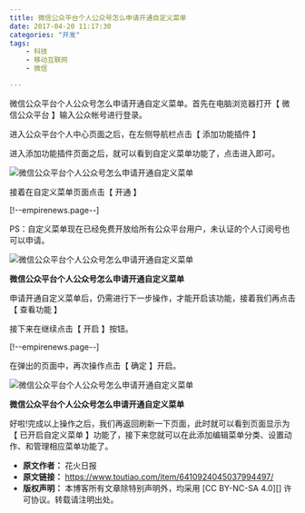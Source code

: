 ```yaml
---
title: 微信公众平台个人公众号怎么申请开通自定义菜单
date: 2017-04-20 11:17:30
categories: "开发"
tags:
	- 科技
	- 移动互联网
	- 微信

---
```


微信公众平台个人公众号怎么申请开通自定义菜单。首先在电脑浏览器打开【 微信公众平台 】输入公众帐号进行登录。

进入公众平台个人中心页面之后，在左侧导航栏点击【 添加功能插件 】

进入添加功能插件页面之后，就可以看到自定义菜单功能了，点击进入即可。

![微信公众平台个人公众号怎么申请开通自定义菜单][ZQAB-BQNA-M6NE.jpg]

接着在自定义菜单页面点击【 开通 】

\[!--empirenews.page--\]

PS：自定义菜单现在已经免费开放给所有公众平台用户，未认证的个人订阅号也可以申请。

![微信公众平台个人公众号怎么申请开通自定义菜单][3IYN-AF7V-YJQB.jpg]

**微信公众平台个人公众号怎么申请开通自定义菜单**

申请开通自定义菜单后，仍需进行下一步操作，才能开启该功能，接着我们再点击【 查看功能 】

接下来在继续点击【 开启 】按钮。

\[!--empirenews.page--\]

在弹出的页面中，再次操作点击【 确定 】开启。

![微信公众平台个人公众号怎么申请开通自定义菜单][IREM-N2A7-FVZB.jpg]

**微信公众平台个人公众号怎么申请开通自定义菜单**

好啦!完成以上操作之后，我们再返回刷新一下页面，此时就可以看到页面显示为【 已开启自定义菜单 】功能了，接下来您就可以在此添加编辑菜单分类、设置动作、和管理相应菜单功能了。


[ZQAB-BQNA-M6NE.jpg]: /pro/os/crawler/ZQAB-BQNA-M6NE.jpg
[3IYN-AF7V-YJQB.jpg]: /pro/os/crawler/3IYN-AF7V-YJQB.jpg
[IREM-N2A7-FVZB.jpg]: /pro/os/crawler/IREM-N2A7-FVZB.jpg
 *  **原文作者：** 花火日报
 *  **原文链接：** https://www.toutiao.com/item/6410924045037994497/
 *  **版权声明：** 本博客所有文章除特别声明外，均采用 [CC BY-NC-SA 4.0][] 许可协议。转载请注明出处。
